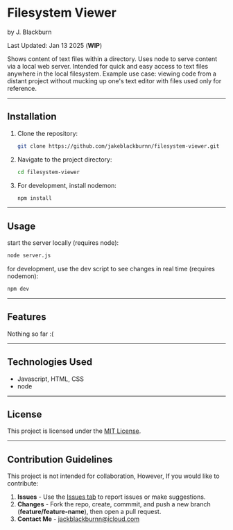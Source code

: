# Filesystem Viewer

by J. Blackburn

Last Updated: Jan 13 2025 (**WIP**)

Shows content of text files within a directory. Uses node to serve content via a local web server.
Intended for quick and easy access to text files anywhere in the local filesystem. 
Example use case: viewing code from a distant project without mucking up one's text editor with files used only for reference.

***

## Installation

1. Clone the repository:
   ```bash
   git clone https://github.com/jakeblackburnn/filesystem-viewer.git
   ```
2. Navigate to the project directory:
   ```bash
   cd filesystem-viewer
   ```
3. For development, install nodemon:
    ```bash
    npm install
    ```

---

## Usage

start the server locally (requires node):
``` bash
node server.js
```

for development, use the dev script to see changes in real time (requires nodemon):
``` bash
npm dev
```

---

## Features

Nothing so far :(

---

## Technologies Used

* Javascript, HTML, CSS
* node

---

## License

This project is licensed under the [MIT License](LICENSE).

---

## Contribution Guidelines

This project is not intended for collaboration, However, If you would like to contribute:

1. **Issues** - Use the [Issues tab](https://github.com/jakeblackburnn/filesystem-viewer/issues) to report issues or make suggestions. 
2. **Changes** - Fork the repo, create, commmit, and push a new branch (**feature/feature-name**), then open a pull request. 
3. **Contact Me** - jackblackburnn@icloud.com

